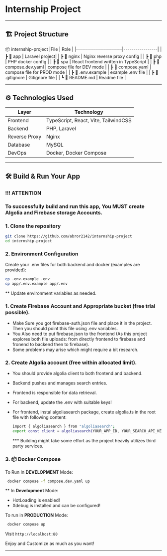 # Internship Project

---

## 🏗️ Project Structure

📦 internship-project
 |File                   | Role            | 
 |-----------------------|-----------------|
 | ┣ 📂 app               | Laravel project|
 | ┣ 📂 nginx             | Nginx reverse proxy config |
 | ┣ 📂 php               | PHP docker config |
 | ┣ 📂 spa               | React frontend written in TypeScript |
 | ┣ 📄 compose.dev.yaml  | compose file for DEV mode |
 | ┣ 📄 compose.yaml      | compose file for PROD mode |
 | ┣ 📄 .env.example      | example .env file |
 | ┣ 📄 .gitignore        | Gitignore file |
 | ┗ 📄 README.md         | Readme file |

---

## ⚙️ Technologies Used

| Layer       | Technology |
|-------------|------------|
| Frontend    | TypeScript, React, Vite, TailwindCSS |
| Backend     | PHP, Laravel |
| Reverse Proxy | Nginx |
| Database    | MySQL |
| DevOps      | Docker, Docker Compose |

---

## 🛠️ Build & Run Your App

### !!! ATTENTION
### To successfully build and run this app, You MUST create Algolia and Firebase storage Accounts.

### 1. Clone the repository
```bash
git clone https://github.com/abror2142/internship-project
cd internship-project
```

### 2. Environment Configuration
Create your .env files for both backend and docker (examples are provided):

```bash
cp .env.example .env
cp app/.env.example app/.env
```

** Update environment variables as needed.

### 1. Create Firebase Account and Appropriate bucket (free trial possible).
- Make Sure you got firebase-auth.json file and place it in the project. Then you should point this file using .env variables.
- You Also need to put firebase.json to the frontend (As this project explores both file uploads: from directly frontend to firebase and fronend to backend then to firebase).
- Some problems may arise which might require a bit research.

### 2. Create Algolia account (free within allocated limit).
- You should provide algolia client to both frontend and backend.
- Backend pushes and manages search entries.
- Frontend is responsible for data retrieval.
- For backend, update the .env with suitable keys!
- For frontend, instal algoliasearch package, create algolia.ts in the root file with following content:
  ```bash
  import { algoliasearch } from "algoliasearch";
  export const client = algoliasearch(YOUR_APP_ID, YOUR_SEARCH_API_KEY);
  ```

  *** Building might take some effort as the project heavily utilizes third party services.

### 3. 📦 Docker Compose

To Run In **DEVELOPMENT** Mode:

```bash
 docker compose -f compose.dev.yaml up
```

** In **Development** Mode:
 - HotLoading is enabled! 
 - Xdebug is installed and can be configured!


To run in **PRODUCTION** Mode:

```bash
 docker compose up
```

Visit `http://localhost:80`


Enjoy and Customize as much as you want!

---
